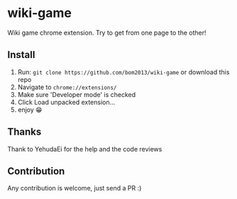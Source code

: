 # wiki-game
Wiki game chrome extension.
Try to get from one page to the other!
## Install
1. Run: ```git clone https://github.com/bom2013/wiki-game``` or download this repo
2. Navigate to ```chrome://extensions/```
3. Make sure 'Developer mode' is checked
4. Click Load unpacked extension...
5. enjoy 😁
## Thanks
Thank to YehudaEi for the help and the code reviews
## Contribution
Any contribution is welcome, just send a PR :)
